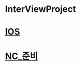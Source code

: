 # InterViewProject

[IOS](https://github.com/HwangWoonChun/InterViewProject/blob/master/IOS.md)
===========
[NC_준비](https://github.com/HwangWoonChun/InterViewProject/blob/master/NC.md)
===========
